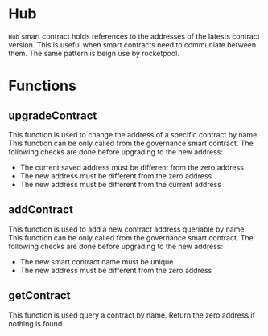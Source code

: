 # Hub

`Hub` smart contract holds references to the addresses of the latests contract version. This is useful when smart contracts need to communiate between them. The same pattern is beign use by rocketpool.

# Functions

## upgradeContract
This function is used to change the address of a specific contract by name. This function can be only called from the governance smart contract. The following checks are done before upgrading to the new address:
- The current saved address must be different from the zero address
- The new address must be different from the zero address
- The new address must be different from the current address

## addContract
This function is used to add a new contract address queriable by name. This function can be only called from the governance smart contract. The following checks are done before upgrading to the new address:
- The new smart contract name must be unique
- The new address must be different from the zero address

## getContract
This function is used query a contract by name. Return the zero address if nothing is found.